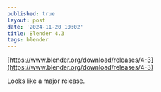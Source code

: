 ```yaml
---
published: true
layout: post
date: '2024-11-20 10:02'
title: Blender 4.3
tags: blender 
---
```

[https://www.blender.org/download/releases/4-3](https://www.blender.org/download/releases/4-3)

Looks like a major release.
